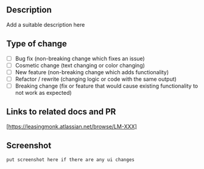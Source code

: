 <!-- Please include a summary/documentation/jira ticket of the change and which issue is fixed. Please also include relevant motivation and context. List any dependencies that are required for this change. -->

## Description

Add a suitable description here

## Type of change

- [ ] Bug fix (non-breaking change which fixes an issue)
- [ ] Cosmetic change (text changing or color changing)
- [ ] New feature (non-breaking change which adds functionality)
- [ ] Refactor / rewrite (changing logic or code with the same output)
- [ ] Breaking change (fix or feature that would cause existing functionality to not work as expected)

## Links to related docs and PR

[https://leasingmonk.atlassian.net/browse/LM-XXX]

## Screenshot

`put screenshot here if there are any ui changes`